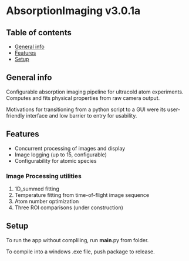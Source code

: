 # AbsorptionImaging v3.0.1a

## Table of contents
* [General info](#general-info)
* [Features](#features)
* [Setup](#setup)

## General info
Configurable absorption imaging pipeline for ultracold atom experiments. Computes and fits physical properties from raw camera output.

Motivations for transitioning from a python script to a GUI were its user-friendly interface and low barrier to entry for usability.
	
## Features
- Concurrent processing of images and display
- Image logging (up to 15, configurable)
- Configurability for atomic species

### Image Processing utilities
1. 1D_summed fitting 
2. Temperature fitting from time-of-flight image sequence
3. Atom number optimization
4. Three ROI comparisons (under construction)
	
## Setup
To run the app without compliling, run __main__.py from folder.

To compile into a windows .exe file, push package to release.
